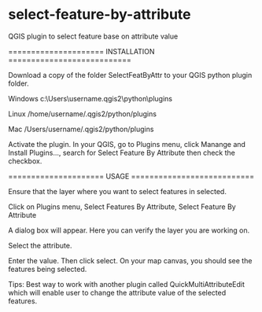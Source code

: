 # select-feature-by-attribute

QGIS plugin to select feature base on attribute value


===================== INSTALLATION ===========================

Download a copy of the folder SelectFeatByAttr to your QGIS python plugin folder. 

Windows
  c:\Users\username\.qgis2\python\plugins
  
Linux
  /home/username/.qgis2/python/plugins

Mac
  /Users/username/.qgis2/python/plugins
  
Activate the plugin. In your QGIS, go to Plugins menu, click Manange and Install Plugins..., search for Select Feature By Attribute 
then check the checkbox.

===================== USAGE ===========================

Ensure that the layer where you want to select features in selected.

Click on Plugins menu, Select Features By Attribute, Select Feature By Attribute

A dialog box will appear. Here you can verify the layer you are working on.

Select the attribute.

Enter the value. Then click select. On your map canvas, you should see the features being selected.

Tips: Best way to work with another plugin called QuickMultiAttributeEdit which will enable user to change the attribute value of the selected features.
